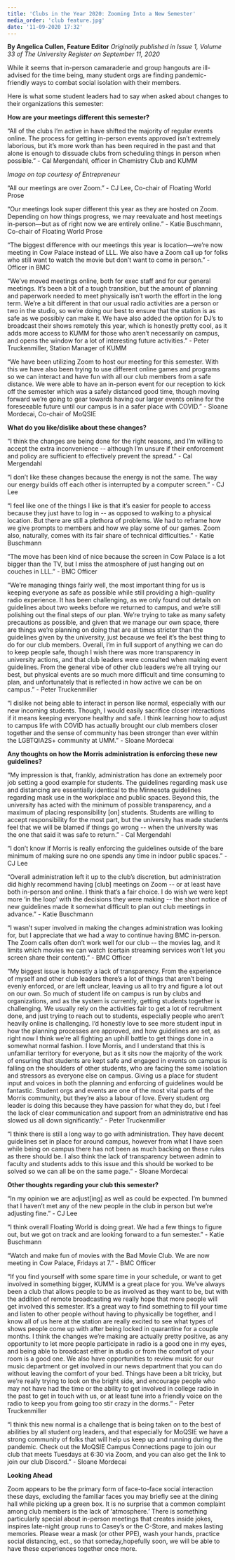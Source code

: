 ```yaml
---
title: 'Clubs in the Year 2020: Zooming Into a New Semester'
media_order: 'club feature.jpg'
date: '11-09-2020 17:32'
---
```


**By Angelica Cullen, Feature Editor** _Originally published in Issue 1, Volume 33 of The University Register on September 11, 2020_

While it seems that in-person camaraderie and group hangouts are ill-advised for the time being, many student orgs are finding pandemic-friendly ways to combat social isolation with their members. 

Here is what some student leaders had to say when asked about changes to their organizations this semester:

**How are your meetings different this semester?**

“All of the clubs I’m active in have shifted the majority of regular events online. The process for getting in-person events approved isn’t extremely laborious, but it’s more work than has been required in the past and that alone is enough to dissuade clubs from scheduling things in person when possible.” - Cal Mergendahl, officer in Chemistry Club and KUMM

_Image on top courtesy of Entrepreneur_

“All our meetings are over Zoom.” - CJ Lee, Co-chair of Floating World Prose

“Our meetings look super different this year as they are hosted on Zoom. Depending on how things progress, we may reevaluate and host meetings in-person—but as of right now we are entirely online.” - Katie Buschmann, Co-chair of Floating World Prose

“The biggest difference with our meetings this year is location—we’re now meeting in Cow Palace instead of LLL. We also have a Zoom call up for folks who still want to watch the movie but don’t want to come in person.” - Officer in BMC

“We’ve moved meetings online, both for exec staff and for our general meetings. It’s been a bit of a tough transition, but the amount of planning and paperwork needed to meet physically isn’t worth the effort in the long term. We’re a bit different in that our usual radio activities are a person or two in the studio, so we’re doing our best to ensure that the station is as safe as we possibly can make it. We have also added the option for DJ’s to broadcast their shows remotely this year, which is honestly pretty cool, as it adds more access to KUMM for those who aren’t necessarily on campus, and opens the window for a lot of interesting future activities.” - Peter Truckenmiller, Station Manager of KUMM

“We have been utilizing Zoom to host our meeting for this semester. With this we have also been trying to use different online games and programs so we can interact and have fun with all our club members from a safe distance. We were able to have an in-person event for our reception to kick off the semester which was a safely distanced good time, though moving forward we’re going to gear towards having our larger events online for the foreseeable future until our campus is in a safer place with COVID.” - Sloane Mordecai, Co-chair of MoQSIE

**What do you like/dislike about these changes?**

“I think the changes are being done for the right reasons, and I’m willing to accept the extra inconvenience -- although I’m unsure if their enforcement and policy are sufficient to effectively prevent the spread.” - Cal Mergendahl

“I don’t like these changes because the energy is not the same. The way our energy builds off each other is interrupted by a computer screen.” - CJ Lee

“I feel like one of the things I like is that it’s easier for people to access because they just have to log in -- as opposed to walking to a physical location. But there are still a plethora of problems. We had to reframe how we give prompts to members and how we play some of our games. Zoom also, naturally, comes with its fair share of technical difficulties.” - Katie Buschmann

“The move has been kind of nice because the screen in Cow Palace is a lot bigger than the TV, but I miss the atmosphere of just hanging out on couches in LLL.” - BMC Officer

“We’re managing things fairly well, the most important thing for us is keeping everyone as safe as possible while still providing a high-quality radio experience. It has been challenging, as we only found out details on guidelines about two weeks before we returned to campus, and we’re still polishing out the final steps of our plan. We’re trying to take as many safety precautions as possible, and given that we manage our own space, there are things we’re planning on doing that are at times stricter than the guidelines given by the university, just because we feel it’s the best thing to do for our club members. Overall, I’m in full support of anything we can do to keep people safe, though I wish there was more transparency in university actions, and that club leaders were consulted when making event guidelines. From the general vibe of other club leaders we’re all trying our best, but physical events are so much more difficult and time consuming to plan, and unfortunately that is reflected in how active we can be on campus.” - Peter Truckenmiller

“I dislike not being able to interact in person like normal, especially with our new incoming students. Though, I would easily sacrifice closer interactions if it means keeping everyone healthy and safe. I think learning how to adjust to campus life with COVID has actually brought our club members closer together and the sense of community has been stronger than ever within the LGBTQIA2S+ community at UMM.” - Sloane Mordecai

**Any thoughts on how the Morris administration is enforcing these new guidelines?**

“My impression is that, frankly, administration has done an extremely poor job setting a good example for students. The guidelines regarding mask use and distancing are essentially identical to the Minnesota guidelines regarding mask use in the workplace and public spaces. Beyond this, the university has acted with the minimum of possible transparency, and a maximum of placing responsibility [on] students. Students are willing to accept responsibility for the most part, but the university has made students feel that we will be blamed if things go wrong -- when the university was the one that said it was safe to return.” - Cal Mergendahl

“I don’t know if Morris is really enforcing the guidelines outside of the bare minimum of making sure no one spends any time in indoor public spaces.” - CJ Lee

“Overall administration left it up to the club’s discretion, but administration did highly recommend having [club] meetings on Zoom -- or at least have both in-person and online. I think that’s a fair choice. I do wish we were kept more ‘in the loop’ with the decisions they were making -- the short notice of new guidelines made it somewhat difficult to plan out club meetings in advance.” - Katie Buschmann

“I wasn’t super involved in making the changes administration was looking for, but I appreciate that we had a way to continue having BMC in-person. The Zoom calls often don’t work well for our club -- the movies lag, and it limits which movies we can watch (certain streaming services won’t let you screen share their content).” - BMC Officer

“My biggest issue is honestly a lack of transparency. From the experience of myself and other club leaders there’s a lot of things that aren’t being evenly enforced, or are left unclear, leaving us all to try and figure a lot out on our own. So much of student life on campus is run by clubs and organizations, and as the system is currently, getting students together is challenging. We usually rely on the activities fair to get a lot of recruitment done, and just trying to reach out to students, especially people who aren’t heavily online is challenging. I’d honestly love to see more student input in how the planning processes are approved, and how guidelines are set, as right now I think we’re all fighting an uphill battle to get things done in a somewhat normal fashion. I love Morris, and I understand that this is unfamiliar territory for everyone, but as it sits now the majority of the work of ensuring that students are kept safe and engaged in events on campus is falling on the shoulders of other students, who are facing the same isolation and stressors as everyone else on campus. Giving us a place for student input and voices in both the planning and enforcing of guidelines would be fantastic. Student orgs and events are one of the most vital parts of the Morris community, but they’re also a labour of love. Every student org leader is doing this because they have passion for what they do, but I feel the lack of clear communication and support from an administrative end has slowed us all down significantly.” - Peter Truckenmiller

“I think there is still a long way to go with administration. They have decent guidelines set in place for around campus, however from what I have seen while being on campus there has not been as much backing on these rules as there should be. I also think the lack of transparency between admin to faculty and students adds to this issue and this should be worked to be solved so we can all be on the same page.” - Sloane Mordecai

**Other thoughts regarding your club this semester?**

“In my opinion we are adjust[ing] as well as could be expected. I’m bummed that I haven’t met any of the new people in the club in person but we’re adjusting fine.” - CJ Lee

“I think overall Floating World is doing great. We had a few things to figure out, but we got on track and are looking forward to a fun semester.” - Katie Buschmann

“Watch and make fun of movies with the Bad Movie Club. We are now meeting in Cow Palace, Fridays at 7.” - BMC Officer

“If you find yourself with some spare time in your schedule, or want to get involved in something bigger, KUMM is a great place for you. We’ve always been a club that allows people to be as involved as they want to be, but with the addition of remote broadcasting we really hope that more people will get involved this semester. It’s a great way to find something to fill your time and listen to other people without having to physically be together, and I know all of us here at the station are really excited to see what types of shows people come up with after being locked in quarantine for a couple months. I think the changes we’re making are actually pretty positive, as any opportunity to let more people participate in radio is a good one in my eyes, and being able to broadcast either in studio or from the comfort of your room is a good one. We also have opportunities to review music for our music department or get involved in our news department that you can do without leaving the comfort of your bed. Things have been a bit tricky, but we’re really trying to look on the bright side, and encourage people who may not have had the time or the ability to get involved in college radio in the past to get in touch with us, or at least tune into a friendly voice on the radio to keep you from going too stir crazy in the dorms.” - Peter Truckenmiller

“I think this new normal is a challenge that is being taken on to the best of abilities by all student org leaders, and that especially for MoQSIE we have a strong community of folks that will help us keep up and running during the pandemic. Check out the MoQSIE Campus Connections page to join our club that meets Tuesdays at 6:30 via Zoom, and you can also get the link to join our club Discord.” - Sloane Mordecai

**Looking Ahead**

Zoom appears to be the primary form of face-to-face social interaction these days, excluding the familiar faces you may briefly see at the dining hall while picking up a green box. It is no surprise that a common complaint among club members is the lack of ‘atmosphere.’ There is something particularly special about in-person meetings that creates inside jokes, inspires late-night group runs to Casey’s or the C-Store, and makes lasting memories.
Please wear a mask (or other PPE), wash your hands, practice social distancing, ect., so that someday,hopefully soon, we will be able to have these experiences together once more.
